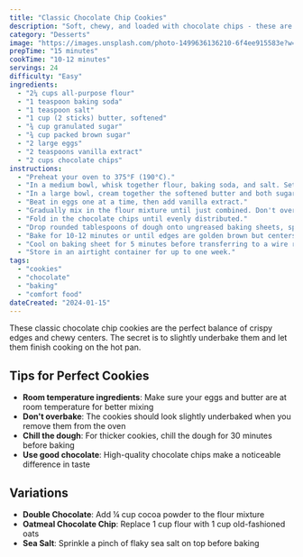 ```yaml
---
title: "Classic Chocolate Chip Cookies"
description: "Soft, chewy, and loaded with chocolate chips - these are the ultimate comfort cookies that everyone will love."
category: "Desserts"
image: "https://images.unsplash.com/photo-1499636136210-6f4ee915583e?w=800&h=600&fit=crop"
prepTime: "15 minutes"
cookTime: "10-12 minutes"
servings: 24
difficulty: "Easy"
ingredients:
  - "2¼ cups all-purpose flour"
  - "1 teaspoon baking soda"
  - "1 teaspoon salt"
  - "1 cup (2 sticks) butter, softened"
  - "¾ cup granulated sugar"
  - "¾ cup packed brown sugar"
  - "2 large eggs"
  - "2 teaspoons vanilla extract"
  - "2 cups chocolate chips"
instructions:
  - "Preheat your oven to 375°F (190°C)."
  - "In a medium bowl, whisk together flour, baking soda, and salt. Set aside."
  - "In a large bowl, cream together the softened butter and both sugars until light and fluffy, about 3-4 minutes."
  - "Beat in eggs one at a time, then add vanilla extract."
  - "Gradually mix in the flour mixture until just combined. Don't overmix."
  - "Fold in the chocolate chips until evenly distributed."
  - "Drop rounded tablespoons of dough onto ungreased baking sheets, spacing them about 2 inches apart."
  - "Bake for 10-12 minutes or until edges are golden brown but centers still look slightly underbaked."
  - "Cool on baking sheet for 5 minutes before transferring to a wire rack."
  - "Store in an airtight container for up to one week."
tags:
  - "cookies"
  - "chocolate"
  - "baking"
  - "comfort food"
dateCreated: "2024-01-15"
---
```


These classic chocolate chip cookies are the perfect balance of crispy edges and chewy centers. The secret is to slightly underbake them and let them finish cooking on the hot pan.

## Tips for Perfect Cookies

- **Room temperature ingredients**: Make sure your eggs and butter are at room temperature for better mixing
- **Don't overbake**: The cookies should look slightly underbaked when you remove them from the oven
- **Chill the dough**: For thicker cookies, chill the dough for 30 minutes before baking
- **Use good chocolate**: High-quality chocolate chips make a noticeable difference in taste

## Variations

- **Double Chocolate**: Add ¼ cup cocoa powder to the flour mixture
- **Oatmeal Chocolate Chip**: Replace 1 cup flour with 1 cup old-fashioned oats
- **Sea Salt**: Sprinkle a pinch of flaky sea salt on top before baking
